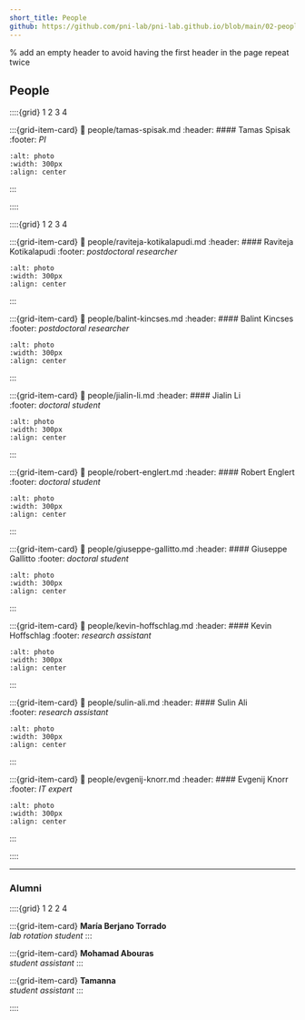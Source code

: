 ```yaml
---
short_title: People
github: https://github.com/pni-lab/pni-lab.github.io/blob/main/02-people.md
---
```


% add an empty header to avoid having the first header in the page repeat twice
##

## People

::::{grid} 1 2 3 4


:::{grid-item-card}
:link: people/tamas-spisak.md
:header: #### Tamas Spisak
:footer: *PI*
```{image} figures/tamas-spisak4.*
:alt: photo
:width: 300px
:align: center
```
:::

::::

::::{grid} 1 2 3 4

:::{grid-item-card}
:link: people/raviteja-kotikalapudi.md
:header: #### Raviteja Kotikalapudi
:footer: *postdoctoral researcher*
```{image} figures/raviteja-kotikalapudi.*
:alt: photo
:width: 300px
:align: center
```
:::


:::{grid-item-card}
:link: people/balint-kincses.md
:header: #### Balint Kincses <br>
:footer: *postdoctoral researcher*
```{image} figures/balint-kincses.*
:alt: photo
:width: 300px
:align: center
```
:::


:::{grid-item-card}
:link: people/jialin-li.md
:header: #### Jialin Li <br>
:footer: *doctoral student*
```{image} figures/jialin-li.*
:alt: photo
:width: 300px
:align: center
```
:::


:::{grid-item-card}
:link: people/robert-englert.md
:header: #### Robert Englert <br>
:footer: *doctoral student*
```{image} figures/robert-englert.*
:alt: photo
:width: 300px
:align: center
```
:::


:::{grid-item-card}
:link: people/giuseppe-gallitto.md
:header: #### Giuseppe Gallitto
:footer: *doctoral student*
```{image} figures/giuseppe-gallitto.*
:alt: photo
:width: 300px
:align: center
```
:::


:::{grid-item-card}
:link: people/kevin-hoffschlag.md
:header: #### Kevin Hoffschlag 
:footer: *research assistant*
```{image} figures/kevin-hoffschlag.*
:alt: photo
:width: 300px
:align: center
```
:::


:::{grid-item-card}
:link: people/sulin-ali.md
:header: #### Sulin Ali <br>
:footer: *research assistant*
```{image} figures/sulin-ali.*
:alt: photo
:width: 300px
:align: center
```
:::

:::{grid-item-card}
:link: people/evgenij-knorr.md
:header: #### Evgenij Knorr <br>
:footer: *IT expert*
```{image} figures/evgenij-knorr.*
:alt: photo
:width: 300px
:align: center
```
:::


::::

---------------------------
### Alumni

::::{grid} 1 2 2 4

:::{grid-item-card}
**María Berjano Torrado** \
*lab rotation student*
:::

:::{grid-item-card}
**Mohamad Abouras** \
*student assistant*
:::

:::{grid-item-card}
**Tamanna** \
*student assistant*
:::

::::
